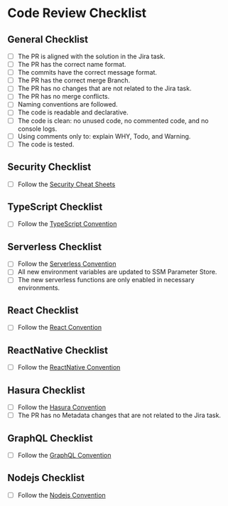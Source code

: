 # Code Review Checklist

## General Checklist

- [ ] The PR is aligned with the solution in the Jira task.
- [ ] The PR has the correct name format.
- [ ] The commits have the correct message format.
- [ ] The PR has the correct merge Branch.
- [ ] The PR has no changes that are not related to the Jira task.
- [ ] The PR has no merge conflicts.
- [ ] Naming conventions are followed.
- [ ] The code is readable and declarative.
- [ ] The code is clean: no unused code, no commented code, and no console logs.
- [ ] Using comments only to: explain WHY, Todo, and Warning.
- [ ] The code is tested.

## Security Checklist

- [ ] Follow the [Security Cheat Sheets](../../../../Security/Security.md)

## TypeScript Checklist

- [ ] Follow the [TypeScript Convention](../../../../Coding_Convention/resources/TypeScript_Convention.md)

## Serverless Checklist

- [ ] Follow the [Serverless Convention](../../../../Coding_Convention/resources/Serverless_Convention.md)
- [ ] All new environment variables are updated to SSM Parameter Store.
- [ ] The new serverless functions are only enabled in necessary environments.

## React Checklist

- [ ] Follow the [React Convention](../../../../Coding_Convention/resources/React_Convention.md)

## ReactNative Checklist

- [ ] Follow the [ReactNative Convention](../../../../Coding_Convention/resources/ReactNative_Convention.md)

## Hasura Checklist

- [ ] Follow the [Hasura Convention](../../../../Coding_Convention/resources/Hasura_Convention.md)
- [ ] The PR has no Metadata changes that are not related to the Jira task.

## GraphQL Checklist

- [ ] Follow the [GraphQL Convention](../../../../Coding_Convention/resources/GraphQL_Convention.md)

## Nodejs Checklist

- [ ] Follow the [Nodejs Convention](../../../../Coding_Convention/resources/Nodejs_Convention.md)
